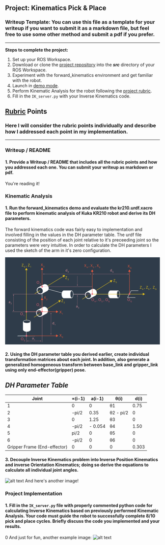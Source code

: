 ## Project: Kinematics Pick & Place
### Writeup Template: You can use this file as a template for your writeup if you want to submit it as a markdown file, but feel free to use some other method and submit a pdf if you prefer.

---


**Steps to complete the project:**  


1. Set up your ROS Workspace.
2. Download or clone the [project repository](https://github.com/udacity/RoboND-Kinematics-Project) into the ***src*** directory of your ROS Workspace.  
3. Experiment with the forward_kinematics environment and get familiar with the robot.
4. Launch in [demo mode](https://classroom.udacity.com/nanodegrees/nd209/parts/7b2fd2d7-e181-401e-977a-6158c77bf816/modules/8855de3f-2897-46c3-a805-628b5ecf045b/lessons/91d017b1-4493-4522-ad52-04a74a01094c/concepts/ae64bb91-e8c4-44c9-adbe-798e8f688193).
5. Perform Kinematic Analysis for the robot following the [project rubric](https://review.udacity.com/#!/rubrics/972/view).
6. Fill in the `IK_server.py` with your Inverse Kinematics code.


[//]: # (Image References)

[image1]: ./images/zero_config.png
[image2]: ./images/walkthrough_diagram.png
[image3]: ./misc_images/misc3.png

## [Rubric](https://review.udacity.com/#!/rubrics/972/view) Points
### Here I will consider the rubric points individually and describe how I addressed each point in my implementation.  

---
### Writeup / README

#### 1. Provide a Writeup / README that includes all the rubric points and how you addressed each one.  You can submit your writeup as markdown or pdf.  

You're reading it!

### Kinematic Analysis
#### 1. Run the forward_kinematics demo and evaluate the kr210.urdf.xacro file to perform kinematic analysis of Kuka KR210 robot and derive its DH parameters.

The forward kinematics code was fairly easy to implementation and involved filling in the values in the DH parameter table. The urdf file consisting of the position of each joint relative to it's preceeding joint so the parameters were very intuitive.
In order to calculate the DH parameters I used the sketch of the arm in it's zero configuration.

![alt text][image1]



#### 2. Using the DH parameter table you derived earlier, create individual transformation matrices about each joint. In addition, also generate a generalized homogeneous transform between base_link and gripper_link using only end-effector(gripper) pose.

*DH Parameter Table*
---

| Joint  | ∝(i-1) | a(i-1) | θ(i) | d(i)  |
|---|---|---|---|---|
| 1  | 0 | 0 | θ1  | 0.75  |
| 2 | -pi/2 | 0.35 | θ2 - pi/2 | 0  |
| 3 | 0 | 1.25 |  θ3  | 0 |
| 4 | -pi/2 | - 0.054  | θ4  | 1.50  |
| 5 | pi/2   |  0 | θ5  | 0 |
| 6 | -pi/2  |  0|  θ6 | 0  |
| Gripper Frame (End-effector) | 0 | 0 | 0  | 0.303  |

#### 3. Decouple Inverse Kinematics problem into Inverse Position Kinematics and inverse Orientation Kinematics; doing so derive the equations to calculate all individual joint angles.
![alt text][image2]
And here's another image!


### Project Implementation

#### 1. Fill in the `IK_server.py` file with properly commented python code for calculating Inverse Kinematics based on previously performed Kinematic Analysis. Your code must guide the robot to successfully complete 8/10 pick and place cycles. Briefly discuss the code you implemented and your results.


0
And just for fun, another example image:
![alt text][image3]

